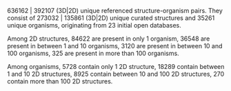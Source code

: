 636162 | 392107 (3D|2D) unique referenced structure-organism pairs. 
 They consist of 
 273032 | 135861 (3D|2D) unique curated structures and 
 35261 unique organisms,
 originating from 
 23 initial open databases. 
 
 Among 2D structures, 
 84622 are present in only 1 organism, 
 36548 are present in between 1 and 10 organisms, 
 3120 are present in between 10 and 100 organisms, 
 325 are present in more than 100 organisms. 
 
 Among organisms, 
 5728 contain only 1 2D structure, 
 18289 contain between 1 and 10 2D structures, 
 8925 contain between 10 and 100 2D structures, 
 270 contain more than 100 2D structures. 
